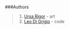 ###Authors
>1. [Ursa Rigor](http://vk.com/id188285530) - art
>2. [Leo Di Grigio](http://leo-di-grigio.tumblr.com) - code